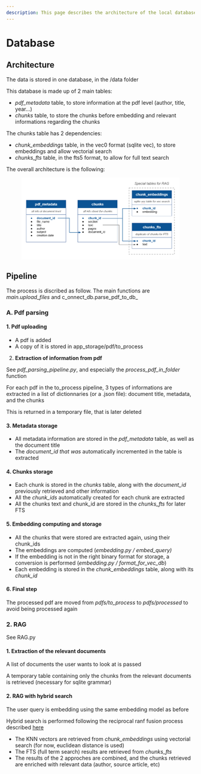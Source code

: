 ```yaml
---
description: This page describes the architecture of the local database
---
```


# Database

## Architecture

The data is stored in one database, in the /data folder

This database is made up of 2 main tables:

* _pdf\_metadata_ table, to store information at the pdf level (author, title, year...)
* _chunks_ table, to store the chunks before embedding and relevant informations regarding the chunks

The chunks table has 2 dependencies:

* _chunk\_embeddings_ table, in the vec0 format (sqlite vec), to store embeddings and allow vectorial search
* _chunks\_fts_ table, in the fts5 format, to allow for full text search

The overall architecture is the following:

<figure><img src="../.gitbook/assets/imagen.png" alt=""><figcaption></figcaption></figure>



## Pipeline

The process is discribed as follow. The main functions are _main.upload\_files_ and c_onnect\_db.parse\_pdf\_to\_db_

### A. Pdf parsing

#### 1. Pdf uploading

* &#x20;A pdf is added
* A copy of it is stored in app\_storage/pdf/to\_process

2. **Extraction of information from pdf**

See _pdf\_parsing\_pipeline.py_, and especially the _process\_pdf\_in\_folder_ function

For each pdf in the to\_process pipeline, 3 types of informations are extracted in a list of dictionnaries (or a .json file): document title, metadata, and the chunks

This is returned in a temporary file, that is later deleted

#### 3. Metadata storage

* All metadata information are stored in the _pdf\_metadata_ table, as well as the document title
* The _document\_id that was_ automatically incremented in the table is extracted

#### **4. Chunks storage**

* Each chunk is stored in the _chunks_ table, along with the _document\_id_ previously retrieved and other information
* All the _chunk\_ids_ automatically created for each chunk are extracted
* All the chunks text and chunk\_id are stored in the _chunks\_fts_ for later FTS&#x20;

#### **5. Embedding computing and storage**

* All the chunks that were stored are extracted again, using their chunk\_ids
* The embeddings are computed (_embedding.py / embed\_query)_&#x20;
* If the embedding is not in the right binary format for storage, a conversion is performed (_embedding.py / format\_for\_vec\_db_)
* Each embedding is stored in the _chunk\_embeddings_ table, along with its _chunk\_id_

#### 6. Final step

The processed pdf are moved from _pdfs/to\_process_ to _pdfs/processed_ to avoid being processed again



### 2. RAG

See RAG.py

#### 1. Extraction of the relevant documents

A list of documents the user wants to look at is passed

A temporary table containing only the chunks from the relevant documents is retrieved (necessary for sqlite grammar)

#### 2. RAG with hybrid search

The user query is embedding using the same embedding model as before

Hybrid search is performed following the reciprocal ranf fusion process described [here](https://alexgarcia.xyz/blog/2024/sqlite-vec-hybrid-search/index.html)

* The KNN vectors are retrieved from _chunk\_embeddings_ using vectorial search (for now, euclidean distance is used)
* The FTS (full term search) results are retrieved from _chunks\_fts_
* The results of the 2 approches are combined, and the chunks retrieved are enriched with relevant data (author, source article, etc)
